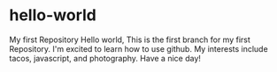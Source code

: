 # hello-world
My first Repository 
Hello world,
This is the first branch for my first Repository. I'm excited to learn how to use github. My interests include tacos, javascript, and photography. Have a nice day! 
